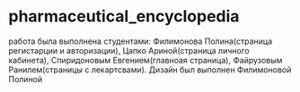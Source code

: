 # pharmaceutical_encyclopedia
работа была выполнена студентами: Филимонова Полина(страница регистарции и авторизации), Цапко Ариной(страница личного кабинета), Спиридоновым Евгением(главноая страница), Файрузовым Ранилем(страницы с лекартсвами). Дизайн был выполнен Филимоновой Полиной
